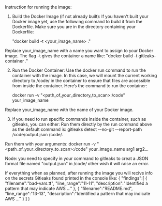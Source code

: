 Instruction for running the image:

1. Build the Docker Image (if not already built): If you haven't built your Docker image yet, use the following command to build it from the Dockerfile. Make sure you are in the directory containing your Dockerfile:
 
    "docker build -t <your_image_name> ."

Replace your_image_name with a name you want to assign to your Docker image.
The flag -t gives the container a name like: "docker build -t gitleaks-container ."

2. Run the Docker Container: Use the docker run command to run the container with the image. In this case, we will mount the current working directory to /code/ in the container to ensure that files are accessible from inside the container.
Here’s the command to run the container:

    docker run -v "<path_of_your_directory_to_scan>:/code" your_image_name

Replace your_image_name with the name of your Docker image.

3. If you need to run specific commands inside the container, such as gitleaks, you can either:
 Run them directly by the run command above as the default command is:
    gitleaks detect --no-git --report-path /code/output.json /code/.

 Run them with your arguments:
    docker run -v "<path_of_your_directory_to_scan>:/code" your_image_name arg1 arg2...

Node: you need to specify in your command to gitleaks to creat a JSON format file named "output.json" in /code/ other wish it will raise an error.

If everything when as planned, after running the image you will recive info on the secrets Gitleaks found printed in the console like:
{
  "findings":[
  {
      "filename":"bad-vars.tf",
      "line_range":"11-11",
      "description":"Identified a pattern that may indicate AWS ..."
    },
    {
      "filename":"README.md",
      "line_range":"13-13",
      "description":"Identified a pattern that may indicate AWS ..."
    }
  ]
}
